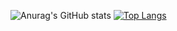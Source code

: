 ![Anurag's GitHub stats](https://github-readme-stats.vercel.app/api?username=FlavioCaruso&count_private=true&theme=dracula)
[![Top Langs](https://github-readme-stats.vercel.app/api/top-langs/?username=FlavioCaruso&layout=compact&count_private=true&theme=dracula)](https://github.com/anuraghazra/github-readme-stats)

<!--
**FlavioCaruso/FlavioCaruso** is a ✨ _special_ ✨ repository because its `README.md` (this file) appears on your GitHub profile.

Here are some ideas to get you started:

- 🔭 I’m currently working on ...
- 🌱 I’m currently learning ...
- 👯 I’m looking to collaborate on ...
- 🤔 I’m looking for help with ...
- 💬 Ask me about ...
- 📫 How to reach me: ...
- 😄 Pronouns: ...
- ⚡ Fun fact: ...
-->
